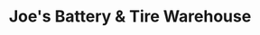 ---
title: "Joe's Battery & Tire Warehouse"
url: /bethlehem/joes-battery-und-tire-warehouse/
shop: Reifen
---